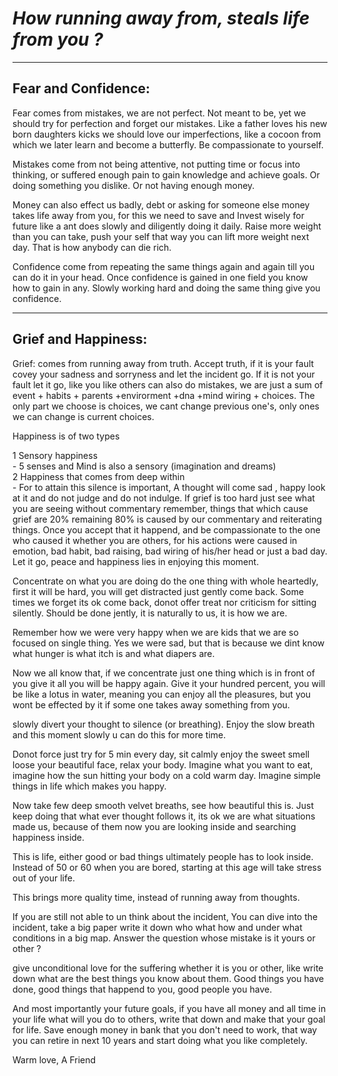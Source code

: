# _How running away from, steals life from you ?_
---
## Fear and Confidence:

Fear comes from mistakes, we are not perfect. Not meant to be, yet we should try for perfection and forget our mistakes. Like a father loves his new born daughters kicks we should love our imperfections, like a cocoon from which we later learn and become a butterfly. Be compassionate to yourself. 

Mistakes come from not being attentive, not putting time or focus  into thinking, or suffered enough pain to gain knowledge and achieve goals. Or doing something you dislike. Or not having enough money.

Money can also effect us badly, debt or asking for someone else money takes life away from you, for this we need to save and Invest wisely for future like a ant does slowly and diligently doing it daily. Raise more weight than you can take, push your self that way you can lift more weight next day. That is how anybody can die rich. 

Confidence come from repeating the same things again and again till you can do it in your head. Once confidence is gained in one field you know how to gain in any. Slowly working hard and doing the same thing give you confidence.

---
## Grief and Happiness:

Grief: comes from running away from truth. Accept truth, if it is your fault covey your sadness and sorryness and let the incident go. If it is not your fault let it go, like you like others can also do mistakes, we are just a sum of event + habits + parents +envirorment +dna +mind wiring + choices. The only part we choose is choices, we cant change previous one's, only ones we can change is current choices.


Happiness is of two types

1  Sensory happiness  
        -   5 senses and Mind is also a sensory (imagination and dreams)  
2  Happiness that comes from deep within   
	- For to attain this silence is important,
A thought will come sad , happy look at it and do not judge and do not indulge.
If grief is too hard just see what you are seeing without commentary remember, things that which cause grief are 20% remaining 80% is caused by our commentary and reiterating things. Once you accept that it happend, and be compassionate to the one who caused it whether you are others, for his actions were caused in emotion, bad habit, bad raising, bad wiring of his/her head or just a bad day. Let it go, peace and happiness lies in enjoying this moment.  

Concentrate on what you are doing do the one thing with whole heartedly,
first it will be hard, you will get distracted just gently come back.
Some times we forget its ok come back, donot offer treat nor criticism for sitting silently. Should be done jently, it is naturally to us, it is how we are.
    
 Remember how we were very happy when we are kids that we are so focused on single thing. Yes we were sad, but that is because we dint know what hunger is what itch is and what diapers are. 
    
Now we all know that, if we concentrate just one thing which is in front of you give it all you will be happy again. Give it your hundred percent, you will be like a lotus in water, meaning you can enjoy all the pleasures, but you wont be effected by it if some one takes away something from you.
    
 slowly divert your thought to silence (or breathing). Enjoy the slow breath and this moment slowly u can do this for more time. 
  
Donot force just try for 5 min every day, sit calmly enjoy the sweet smell loose your beautiful face, relax your body. Imagine what you want to eat, imagine how the sun hitting your body on a cold warm day. Imagine simple things in life which makes you happy. 
  
Now take few deep smooth velvet breaths, see how beautiful this is. Just keep doing that what ever thought follows it, its ok we are what situations made us, because of them now you are looking inside and searching happiness inside. 
  
This is life, either good or bad things ultimately people has to look inside. Instead of 50 or 60 when you are bored, starting at this age will take stress out of your life. 
  
This brings more quality time, instead of running away from thoughts.
    

If you are still not able to un think about the incident, 
You can dive into the incident, take a big paper write it down who what how and under what conditions in a big map. 
Answer the question
whose mistake is it yours or other ?
  
give unconditional love for the suffering whether it is you or other, like write down what are the best things you know about them. Good things you have done, good things that happend to you, good people you have. 
  
And most importantly your future goals, if you have all money and all time in your life what will you do to others, write that down and make that your goal for life. Save enough money in bank that you don't need to work, that way you can retire in next 10 years and start doing what you like completely. 
  
Warm love,
A Friend
  
